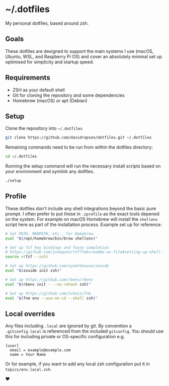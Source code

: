 # ~/.dotfiles

My personal dotfiles, based around zsh.

## Goals

These dotfiles are designed to support the main systems I use (macOS, Ubuntu, WSL, and Raspberry Pi OS) and cover an absolutely minimal set up optimised for simplicity and startup speed.

## Requirements

- ZSH as your default shell
- Git for cloning the repository and some dependencies
- Homebrew (macOS) or apt (Debian)

## Setup

Clone the repository into `~/.dotfiles`

```sh
git clone https://github.com/davidrapson/dotfiles.git ~/.dotfiles
```

Remaining commands need to be run from within the dotfiles directory:

```sh
cd ~/.dotfiles
```

Running the setup command will run the necessary install scripts based on your environment and symlink any dotfiles.

```sh
./setup
```

## Profile

These dotfiles don't include any shell integrations beyond the basic pure prompt. I often prefer to put these in `.zprofile` as the exact tools depened on the system. For example on macOS Homebrew will install the `shellenv` script here as part of the installation process. Example set up for reference:

```sh
# Set PATH, MANPATH, etc., for Homebrew.
eval "$(/opt/homebrew/bin/brew shellenv)"

# Set up fzf key bindings and fuzzy completion
# https://github.com/junegunn/fzf?tab=readme-ov-file#setting-up-shell-integration
source <(fzf --zsh)

# Set up https://github.com/ajeetdsouza/zoxide
eval "$(zoxide init zsh)"

# Set up https://github.com/rbenv/rbenv
eval "$(rbenv init - --no-rehash zsh)"

# Set up https://github.com/Schniz/fnm
eval "$(fnm env --use-on-cd --shell zsh)"
```

## Local overrides

Any files including `.local` are ignored by git. By convention a `.gitconfig.local` is referenced from the included `gitconfig`. You should use this for including private or OS-specific configuration e.g.

```
[user]
  email = example@example.com
  name = Your Name
```

Or for example, if you want to add any local zsh configuration put it in `topics/env.local.zsh`.

♥

